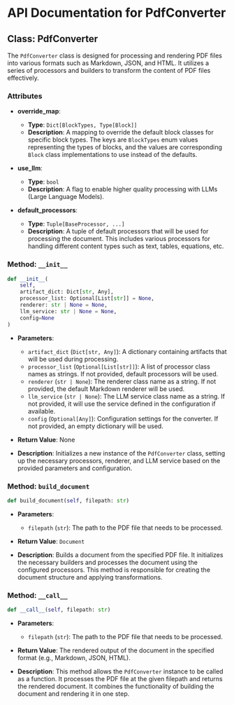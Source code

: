 # API Documentation for PdfConverter

## Class: PdfConverter

The `PdfConverter` class is designed for processing and rendering PDF files into various formats such as Markdown, JSON, and HTML. It utilizes a series of processors and builders to transform the content of PDF files effectively.

### Attributes

- **override_map**: 
  - **Type**: `Dict[BlockTypes, Type[Block]]`
  - **Description**: A mapping to override the default block classes for specific block types. The keys are `BlockTypes` enum values representing the types of blocks, and the values are corresponding `Block` class implementations to use instead of the defaults.

- **use_llm**: 
  - **Type**: `bool`
  - **Description**: A flag to enable higher quality processing with LLMs (Large Language Models).

- **default_processors**: 
  - **Type**: `Tuple[BaseProcessor, ...]`
  - **Description**: A tuple of default processors that will be used for processing the document. This includes various processors for handling different content types such as text, tables, equations, etc.

### Method: `__init__`

```python
def __init__(
    self,
    artifact_dict: Dict[str, Any],
    processor_list: Optional[List[str]] = None,
    renderer: str | None = None,
    llm_service: str | None = None,
    config=None
)
```

- **Parameters**:
  - `artifact_dict` (`Dict[str, Any]`): A dictionary containing artifacts that will be used during processing.
  - `processor_list` (`Optional[List[str]]`): A list of processor class names as strings. If not provided, default processors will be used.
  - `renderer` (`str | None`): The renderer class name as a string. If not provided, the default Markdown renderer will be used.
  - `llm_service` (`str | None`): The LLM service class name as a string. If not provided, it will use the service defined in the configuration if available.
  - `config` (`Optional[Any]`): Configuration settings for the converter. If not provided, an empty dictionary will be used.

- **Return Value**: None

- **Description**: Initializes a new instance of the `PdfConverter` class, setting up the necessary processors, renderer, and LLM service based on the provided parameters and configuration.

### Method: `build_document`

```python
def build_document(self, filepath: str)
```

- **Parameters**:
  - `filepath` (`str`): The path to the PDF file that needs to be processed.

- **Return Value**: `Document`
  
- **Description**: Builds a document from the specified PDF file. It initializes the necessary builders and processes the document using the configured processors. This method is responsible for creating the document structure and applying transformations.

### Method: `__call__`

```python
def __call__(self, filepath: str)
```

- **Parameters**:
  - `filepath` (`str`): The path to the PDF file that needs to be processed.

- **Return Value**: The rendered output of the document in the specified format (e.g., Markdown, JSON, HTML).

- **Description**: This method allows the `PdfConverter` instance to be called as a function. It processes the PDF file at the given filepath and returns the rendered document. It combines the functionality of building the document and rendering it in one step.
